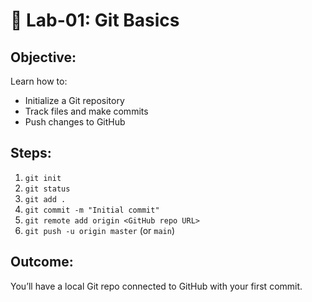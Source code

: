 # 🧪 Lab-01: Git Basics

## Objective:
Learn how to:
- Initialize a Git repository
- Track files and make commits
- Push changes to GitHub

## Steps:
1. `git init`
2. `git status`
3. `git add .`
4. `git commit -m "Initial commit"`
5. `git remote add origin <GitHub repo URL>`
6. `git push -u origin master` (or `main`)

## Outcome:
You’ll have a local Git repo connected to GitHub with your first commit.
